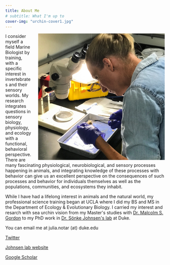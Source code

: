 ```yaml
---
title: About Me
# subtitle: What I'm up to
cover-img: "urchin-cover1.jpg"
---
```


<img style="float: right; padding-left: 20px;" width="400" src="/urchin_benchwork.JPG">

I consider myself a field Marine Biologist by training, with a specific interest in invertebrates and their sensory worlds. My research integrates questions in sensory biology, physiology, and ecology with a functional, behavioral perspective. There are many fascinating physiological, neurobiological, and sensory processes happening in animals, and integrating knowledge of these processes with behavior can give us an excellent perspective on the consequences of such processes and behavior for individuals themselves as well as the populations, communities, and ecosystems they inhabit.

While I have had a lifelong interest in animals and the natural world, my professional science training began at UCLA where I did my BS and MS in the Department of Ecology & Evolutionary Biology. I carried my interest and resarch with sea urchin vision from my Master's studies with [Dr. Malcolm S. Gordon](https://www.eeb.ucla.edu/indivfaculty/?faculty=Gordon) to my PhD work in [Dr. Sönke Johnsen's lab](https://opticsoflife.org) at Duke.

You can email me at julia.notar (at) duke.edu

[Twitter](https://twitter.com/indy_sea)

[Johnsen lab website](https://opticsoflife.org/people/julia.html)

[Google Scholar](https://scholar.google.com/citations?user=eQlRnmEAAAAJ&hl=en&oi=ao)
